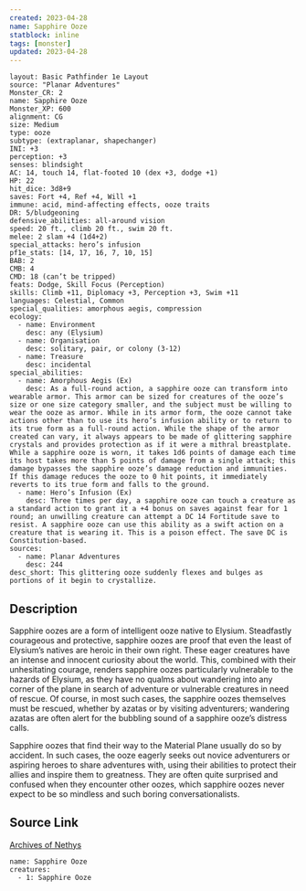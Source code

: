 ```yaml
---
created: 2023-04-28
name: Sapphire Ooze
statblock: inline
tags: [monster]
updated: 2023-04-28
---
```

```statblock
layout: Basic Pathfinder 1e Layout
source: "Planar Adventures"
Monster_CR: 2
name: Sapphire Ooze
Monster_XP: 600
alignment: CG
size: Medium
type: ooze
subtype: (extraplanar, shapechanger)
INI: +3
perception: +3
senses: blindsight
AC: 14, touch 14, flat-footed 10 (dex +3, dodge +1)
HP: 22
hit_dice: 3d8+9
saves: Fort +4, Ref +4, Will +1
immune: acid, mind-affecting effects, ooze traits
DR: 5/bludgeoning
defensive_abilities: all-around vision
speed: 20 ft., climb 20 ft., swim 20 ft.
melee: 2 slam +4 (1d4+2)
special_attacks: hero’s infusion
pf1e_stats: [14, 17, 16, 7, 10, 15]
BAB: 2
CMB: 4
CMD: 18 (can’t be tripped)
feats: Dodge, Skill Focus (Perception)
skills: Climb +11, Diplomacy +3, Perception +3, Swim +11
languages: Celestial, Common
special_qualities: amorphous aegis, compression
ecology:
  - name: Environment
    desc: any (Elysium)
  - name: Organisation
    desc: solitary, pair, or colony (3-12)
  - name: Treasure
    desc: incidental
special_abilities:
  - name: Amorphous Aegis (Ex)
    desc: As a full-round action, a sapphire ooze can transform into wearable armor. This armor can be sized for creatures of the ooze’s size or one size category smaller, and the subject must be willing to wear the ooze as armor. While in its armor form, the ooze cannot take actions other than to use its hero’s infusion ability or to return to its true form as a full-round action. While the shape of the armor created can vary, it always appears to be made of glittering sapphire crystals and provides protection as if it were a mithral breastplate. While a sapphire ooze is worn, it takes 1d6 points of damage each time its host takes more than 5 points of damage from a single attack; this damage bypasses the sapphire ooze’s damage reduction and immunities. If this damage reduces the ooze to 0 hit points, it immediately reverts to its true form and falls to the ground.
  - name: Hero’s Infusion (Ex)
    desc: Three times per day, a sapphire ooze can touch a creature as a standard action to grant it a +4 bonus on saves against fear for 1 round; an unwilling creature can attempt a DC 14 Fortitude save to resist. A sapphire ooze can use this ability as a swift action on a creature that is wearing it. This is a poison effect. The save DC is Constitution-based.
sources:
  - name: Planar Adventures
    desc: 244
desc_short: This glittering ooze suddenly flexes and bulges as portions of it begin to crystallize.
```
## Description
Sapphire oozes are a form of intelligent ooze native to Elysium. Steadfastly courageous and protective, sapphire oozes are proof that even the least of Elysium’s natives are heroic in their own right. These eager creatures have an intense and innocent curiosity about the world. This, combined with their unhesitating courage, renders sapphire oozes particularly vulnerable to the hazards of Elysium, as they have no qualms about wandering into any corner of the plane in search of adventure or vulnerable creatures in need of rescue. Of course, in most such cases, the sapphire oozes themselves must be rescued, whether by azatas or by visiting adventurers; wandering azatas are often alert for the bubbling sound of a sapphire ooze’s distress calls.

 Sapphire oozes that find their way to the Material Plane usually do so by accident. In such cases, the ooze eagerly seeks out novice adventurers or aspiring heroes to share adventures with, using their abilities to protect their allies and inspire them to greatness. They are often quite surprised and confused when they encounter other oozes, which sapphire oozes never expect to be so mindless and such boring conversationalists.
## Source Link
[Archives of Nethys](https://aonprd.com/MonsterDisplay.aspx?ItemName=Sapphire%20Ooze)
```encounter-table
name: Sapphire Ooze
creatures:
  - 1: Sapphire Ooze
```
